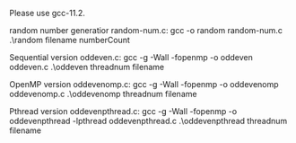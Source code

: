 Please use gcc-11.2.

random number generatior random-num.c: 
gcc -o random random-num.c
.\random filename numberCount

Sequential version oddeven.c: 
gcc -g -Wall -fopenmp -o oddeven oddeven.c
.\oddeven threadnum filename

OpenMP version oddevenomp.c: 
gcc -g -Wall -fopenmp -o oddevenomp oddevenomp.c
.\oddevenomp threadnum filename

Pthread version oddevenpthread.c: 
gcc -g -Wall -fopenmp -o oddevenpthread -lpthread oddevenpthread.c
.\oddevenpthread threadnum filename